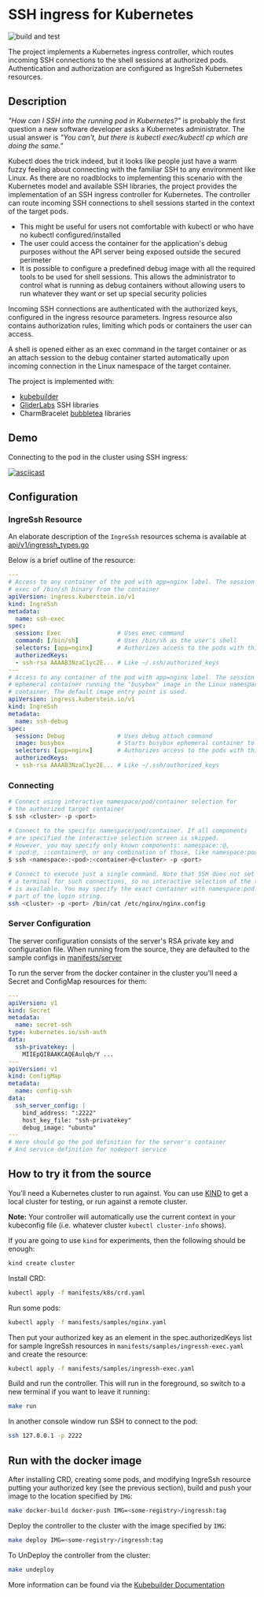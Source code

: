 # SSH ingress for Kubernetes

![build and test](https://github.com/Kooper/IngreSsh/actions/workflows/go.yml/badge.svg)

The project implements a Kubernetes ingress controller, which routes incoming
SSH connections to the shell sessions at authorized pods. Authentication and
authorization are configured as IngreSsh Kubernetes resources.

## Description

_"How can I SSH into the running pod in Kubernetes?"_ is probably the first
question a new software developer asks a Kubernetes administrator. The usual
answer is _"You can't, but there is kubectl exec/kubectl cp which are doing
the same."_

Kubectl does the trick indeed, but it looks like people just have a warm fuzzy
feeling about connecting with the familiar SSH to any environment like
Linux. As there are no roadblocks to implementing this scenario with the
Kubernetes model and available SSH libraries, the project provides the
implementation of an SSH ingress controller for Kubernetes. The controller
can route incoming SSH connections to shell sessions started in the
context of the target pods.

* This might be useful for users not comfortable with kubectl or who have no
  kubectl configured/installed
* The user could access the container for the application's debug purposes
  without the API server being exposed outside the secured perimeter
* It is possible to configure a predefined debug image with all the required
  tools to be used for shell sessions. This allows the administrator to control
  what is running as debug containers without allowing users to run whatever
  they want or set up special security policies

Incoming SSH connections are authenticated with the authorized keys, configured
in the ingress resource parameters. Ingress resource also contains
authorization rules, limiting which pods or containers the user can
access.

A shell is opened either as an exec command in the target container or as an
attach session to the debug container started automatically upon incoming
connection in the Linux namespace of the target container.

The project is implemented with:

* [kubebuilder](https://book.kubebuilder.io/)
* [GliderLabs](https://github.com/gliderlabs/ssh) SSH libraries
* CharmBracelet [bubbletea](https://github.com/charmbracelet/bubbletea) libraries

## Demo

Connecting to the pod in the cluster using SSH ingress:

[![asciicast](https://asciinema.org/a/gh6CTevs3p55ARhVcKLYNPizF.svg)](https://asciinema.org/a/gh6CTevs3p55ARhVcKLYNPizF)

## Configuration

### IngreSsh Resource

An elaborate description of the `IngreSsh` resources schema is available at [api/v1/ingressh_types.go](api/v1/ingressh_types.go)

Below is a brief outline of the resource:

```yaml
---
# Access to any container of the pod with app=nginx label. The session starts with
# exec of /bin/sh binary from the container
apiVersion: ingress.kuberstein.io/v1
kind: IngreSsh
metadata:
  name: ssh-exec
spec:
  session: Exec                # Uses exec command
  command: [/bin/sh]           # Uses /bin/sh as the user's shell
  selectors: [app=nginx]       # Authorizes access to the pods with this label in the namespace of the resource
  authorizedKeys:
  - ssh-rsa AAAAB3NzaC1yc2E... # Like ~/.ssh/authorized_keys
---
# Access to any container of the pod with app=nginx label. The session starts with the
# ephemeral container running the "busybox" image in the Linux namespace of the target
# container. The default image entry point is used.
apiVersion: ingress.kuberstein.io/v1
kind: IngreSsh
metadata:
  name: ssh-debug
spec:
  session: Debug               # Uses debug attach command
  image: busybox               # Starts busybox ephemeral container to attach the user's shell
  selectors: [app=nginx]       # Authorizes access to the pods with this label in the namespace of the resource
  authorizedKeys:
  - ssh-rsa AAAAB3NzaC1yc2E... # Like ~/.ssh/authorized_keys
```

### Connecting

```sh
# Connect using interactive namespace/pod/container selection for
# the authorized target container
$ ssh <cluster> -p <port>

# Connect to the specific namespace/pod/container. If all components
# are specified the interactive selection screen is skipped.
# However, you may specify only known components: namespace::@, 
# :pod:@, ::container@, or any combination of those, like namespace:pod:@
$ ssh <namespace>:<pod>:<container>@<cluster> -p <port>

# Connect to execute just a single command. Note that SSH does not set up
# a terminal for such connections, so no interactive selection of the target pod
# is available. You may specify the exact container with namespace:pod:container@
# part of the login string.
ssh <cluster> -p <port> /bin/cat /etc/nginx/nginx.config
```

### Server Configuration

The server configuration consists of the server's RSA private key and configuration file.
When running from the source, they are defaulted to the sample configs in
[manifests/server](manifests/server)

To run the server from the docker container in the cluster you'll need a Secret and ConfigMap
resources for them:

```yaml
---
apiVersion: v1
kind: Secret
metadata:
  name: secret-ssh
type: kubernetes.io/ssh-auth
data:
  ssh-privatekey: |
    MIIEpQIBAAKCAQEAulqb/Y ...
---
apiVersion: v1
kind: ConfigMap
metadata:
  name: config-ssh
data:
  ssh_server_config: |
    bind_address: ":2222"
    host_key_file: "ssh-privatekey"
    debug_image: "ubuntu"
---
# Here should go the pod definition for the server's container
# And service definition for nodeport service
```

## How to try it from the source

You’ll need a Kubernetes cluster to run against. You can use
[KIND](https://sigs.k8s.io/kind) to get a local cluster for testing, or run
against a remote cluster.

**Note:** Your controller will automatically use the current context in your
kubeconfig file (i.e. whatever cluster `kubectl cluster-info` shows).

If you are going to use `kind` for experiments, then the following should be
enough:

```sh
kind create cluster
```

Install CRD:

```sh
kubectl apply -f manifests/k8s/crd.yaml
```

Run some pods:

```sh
kubectl apply -f manifests/samples/nginx.yaml
```

Then put your authorized key as an element in the spec.authorizedKeys list
for sample IngreSsh resources in `manifests/samples/ingressh-exec.yaml` and
create the resource:

```sh
kubectl apply -f manifests/samples/ingressh-exec.yaml
```

Build and run the controller. This will run in the foreground, so switch to a
new terminal if you want to leave it running:

```sh
make run
```

In another console window run SSH to connect to the pod:

```sh
ssh 127.0.0.1 -p 2222
```

## Run with the docker image

After installing CRD, creating some pods, and modifying IngreSsh resource
putting your authorized key (see the previous section),
build and push your image to the location specified by `IMG`:

```sh
make docker-build docker-push IMG=<some-registry>/ingressh:tag
```

Deploy the controller to the cluster with the image specified by `IMG`:

```sh
make deploy IMG=<some-registry>/ingressh:tag
```

To UnDeploy the controller from the cluster:

```sh
make undeploy
```

More information can be found via the [Kubebuilder Documentation](https://book.kubebuilder.io/introduction.html)

